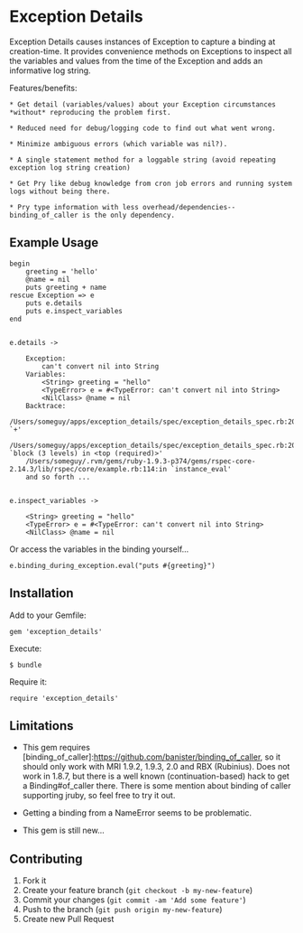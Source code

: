 # Exception Details

Exception Details causes instances of Exception to capture a binding at creation-time.
It provides convenience methods on Exceptions to inspect all the variables and values
from the time of the Exception and adds an informative log string.

Features/benefits:

	* Get detail (variables/values) about your Exception circumstances *without* reproducing the problem first.

	* Reduced need for debug/logging code to find out what went wrong.

	* Minimize ambiguous errors (which variable was nil?).

	* A single statement method for a loggable string (avoid repeating exception log string creation)

	* Get Pry like debug knowledge from cron job errors and running system logs without being there.

	* Pry type information with less overhead/dependencies--binding_of_caller is the only dependency.


## Example Usage

	begin
		greeting = 'hello'
		@name = nil
		puts greeting + name
	rescue Exception => e
		puts e.details
		puts e.inspect_variables
	end


	e.details ->

		Exception:
			can't convert nil into String
		Variables:
			<String> greeting = "hello"
			<TypeError> e = #<TypeError: can't convert nil into String>
			<NilClass> @name = nil
		Backtrace:
			/Users/someguy/apps/exception_details/spec/exception_details_spec.rb:20:in `+'
		/Users/someguy/apps/exception_details/spec/exception_details_spec.rb:20:in `block (3 levels) in <top (required)>'
		/Users/someguy/.rvm/gems/ruby-1.9.3-p374/gems/rspec-core-2.14.3/lib/rspec/core/example.rb:114:in `instance_eval'
		and so forth ...


	e.inspect_variables ->

		<String> greeting = "hello"
		<TypeError> e = #<TypeError: can't convert nil into String>
		<NilClass> @name = nil

Or access the variables in the binding yourself...

	e.binding_during_exception.eval("puts #{greeting}")

## Installation

Add to your Gemfile:

    gem 'exception_details'

Execute:

    $ bundle

Require it:

	require 'exception_details'

## Limitations
- This gem requires [binding\_of\_caller]:https://github.com/banister/binding_of_caller, so it should only work with MRI 1.9.2, 1.9.3, 2.0
and RBX (Rubinius). Does not work in 1.8.7, but there is a well known (continuation-based)
hack to get a Binding#of_caller there. There is some mention about binding of caller supporting
jruby, so feel free to try it out.

- Getting a binding from a NameError seems to be problematic.

- This gem is still new...

## Contributing

1. Fork it
2. Create your feature branch (`git checkout -b my-new-feature`)
3. Commit your changes (`git commit -am 'Add some feature'`)
4. Push to the branch (`git push origin my-new-feature`)
5. Create new Pull Request
